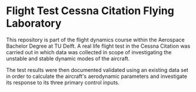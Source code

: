 # Flight Test Cessna Citation Flying Laboratory

This repository is part of the flight dynamics course within the Aerospace Bachelor Degree at TU Delft. A real life flight test in the Cessna Citation was carried out in which data was collected in scope of investigating the unstable and stable dynamic modes of the aircraft.

The test results were then documented validated using an existing data set in order to calculate the aircraft's aerodynamic parameters and investigate its response to its three primary control inputs. 
